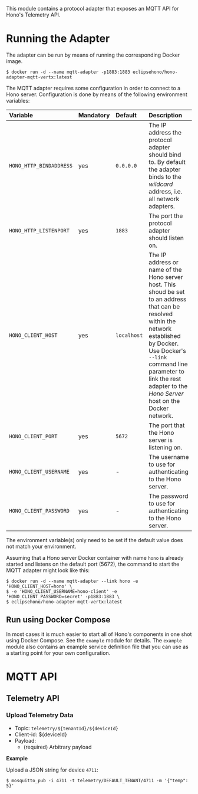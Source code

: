 This module contains a protocol adapter that exposes an MQTT API for Hono's Telemetry API.

# Running the Adapter

The adapter can be run by means of running the corresponding Docker image.

    $ docker run -d --name mqtt-adapter -p1883:1883 eclipsehono/hono-adapter-mqtt-vertx:latest

The MQTT adapter requires some configuration in order to connect to a Hono server. Configuration is done by means
of the following environment variables:

| Variable | Mandatory | Default | Description |
| :------- | :-------- | :------ | :---------- |
| `HONO_HTTP_BINDADDRESS` | yes | `0.0.0.0` | The IP address the protocol adapter should bind to. By default the adapter binds to the *wildcard* address, i.e. all network adapters. |
| `HONO_HTTP_LISTENPORT` | yes | `1883` | The port the protocol adapter should listen on. |
| `HONO_CLIENT_HOST` | yes | `localhost` | The IP address or name of the Hono server host. This shoud be set to an address that can be resolved within the network established by Docker. Use Docker's `--link` command line parameter to link the rest adapter to the *Hono Server* host on the Docker network.
| `HONO_CLIENT_PORT` | yes | `5672` | The port that the Hono server is listening on. |
| `HONO_CLIENT_USERNAME` | yes | - | The username to use for authenticating to the Hono server. |
| `HONO_CLIENT_PASSWORD` | yes | - | The password to use for authenticating to the Hono server. |

The environment variable(s) only need to be set if the default value does not match your environment.

Assuming that a Hono server Docker container with name `hono` is already started and listens on the default port (5672), the command to start the MQTT adapter might look like this:

    $ docker run -d --name mqtt-adapter --link hono -e 'HONO_CLIENT_HOST=hono' \
    $ -e 'HONO_CLIENT_USERNAME=hono-client' -e 'HONO_CLIENT_PASSWORD=secret' -p1883:1883 \
    $ eclipsehono/hono-adapter-mqtt-vertx:latest

## Run using Docker Compose

In most cases it is much easier to start all of Hono's components in one shot using Docker Compose.
See the `example` module for details. The `example` module also contains an example service definition file that
you can use as a starting point for your own configuration.

# MQTT API

## Telemetry API

### Upload Telemetry Data

* Topic: `telemetry/${tenantId}/${deviceId}`
* Client-id: ${deviceId}
* Payload:
  * (required) Arbitrary payload

**Example**

Upload a JSON string for device `4711`:

    $ mosquitto_pub -i 4711 -t telemetry/DEFAULT_TENANT/4711 -m '{"temp": 5}'

